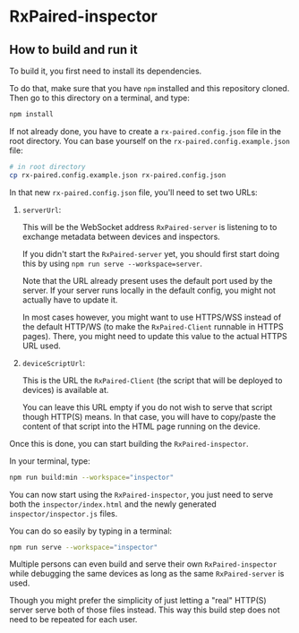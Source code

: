# RxPaired-inspector

## How to build and run it

To build it, you first need to install its dependencies.

To do that, make sure that you have `npm` installed and this repository cloned.
Then go to this directory on a terminal, and type:

```sh
npm install
```

If not already done, you have to create a `rx-paired.config.json` file in the root
directory.
You can base yourself on the `rx-paired.config.example.json` file:

```sh
# in root directory
cp rx-paired.config.example.json rx-paired.config.json
```

In that new `rx-paired.config.json` file, you'll need to set two URLs:

1. `serverUrl`:

   This will be the WebSocket address `RxPaired-server` is listening to to exchange
   metadata between devices and inspectors.

   If you didn't start the `RxPaired-server` yet, you should first start doing this by
   using `npm run serve --workspace=server`.

   Note that the URL already present uses the default port used by the server. If your
   server runs locally in the default config, you might not actually have to update it.

   In most cases however, you might want to use HTTPS/WSS instead of the default HTTP/WS
   (to make the `RxPaired-Client` runnable in HTTPS pages).
   There, you might need to update this value to the actual HTTPS URL used.

2. `deviceScriptUrl`:

   This is the URL the `RxPaired-Client` (the script that will be deployed to devices)
   is available at.

   You can leave this URL empty if you do not wish to serve that script though HTTP(S)
   means.
   In that case, you will have to copy/paste the content of that script into the HTML
   page running on the device.

Once this is done, you can start building the `RxPaired-inspector`.

In your terminal, type:

```sh
npm run build:min --workspace="inspector"
```

You can now start using the `RxPaired-inspector`, you just need to serve both the
`inspector/index.html` and the newly generated `inspector/inspector.js` files.

You can do so easily by typing in a terminal:

```sh
npm run serve --workspace="inspector"
```

Multiple persons can even build and serve their own `RxPaired-inspector` while
debugging the same devices as long as the same `RxPaired-server` is used.

Though you might prefer the simplicity of just letting a "real" HTTP(S) server serve both
of those files instead. This way this build step does not need to be repeated for each
user.
